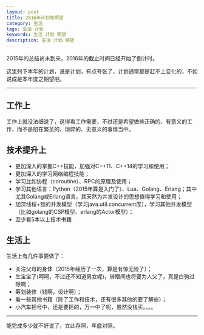 ```yaml
---
layout: post
title: 2016年计划和期望
category: 生活
tags: 生活 计划
keywords: 生活 计划 期望
description: 生活 计划 期望
---
```


2015年的总结尚未到来，2016年的截止时间已经开始了倒计时。

这里列下本年的计划，说是计划，有点夸张了，计划通常都是赶不上变化的，不如说成是本年度之期望吧。

----------

## 工作上
工作上就没法细说了，这得看工作需要，不过还是希望做些正确的、有意义的工作，而不是陷在繁芜的、琐碎的、无意义的事情当中。

## 技术提升上
- 更加深入的掌握C++技能，加强对C++11、C++14的学习和使用；
- 更加深入的学习网络编程技能；
- 学习比如协程（coroutine）、RPC的原理及使用；
- 学习其他语言：Python（2015年算是入门了）、Lua、Golang、Erlang；其中尤其Golang或Erlang语言，其天然为并发设计的思想值得学习和使用；
- 加深线程+锁的并发模型（学习java.util.concurrent库），学习其他并发模型（比如golang的CSP模型、erlang的Actor模型）；
- 至少看5本以上技术书籍

## 生活上
生活上有几件事要做了：

- 关注父母的身体（2015年经历了一次，算是有惊无险了）；
- 生宝宝了(呵呵，不过还不知道男女呢)，转眼间也将要为人父了，真是白驹过隙啊；
- 筹划装修（钱啊，设计啊）；
- 看一些其他书籍（除了工作和技术，还有很多其他的要了解些）；
- 小汽车摇号中，还是要摇的，万一中了呢，虽然没钱买。。。。


----------

能完成多少就不好说了，立此存照，年底对照。